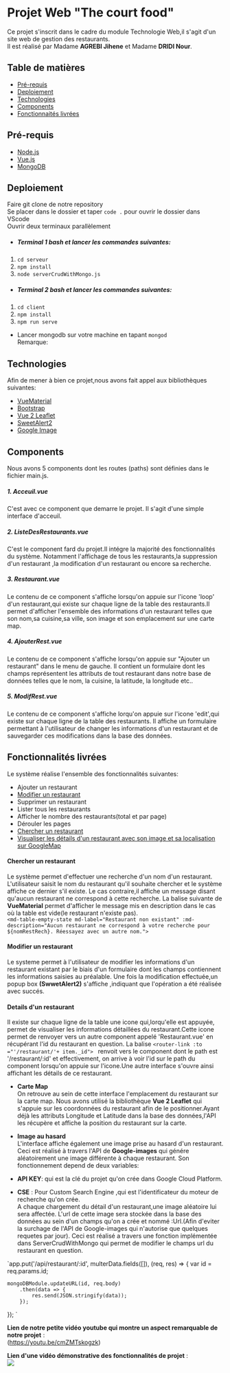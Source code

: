 # Projet Web "The court food"

Ce projet s'inscrit dans le cadre du module Technologie Web,il s'agit d'un site web de gestion des restaurants.  
Il est réalisé par Madame **AGREBI Jihene** et Madame **DRIDI Nour**.
## Table de matières
* [Pré-requis](#Pré-requis)
* [Deploiement](#Deploiement)
* [Technologies](#Technologies)
* [Components](#Components)
* [Fonctionnaités livrées](#Fonctionnalités-livrées)

## Pré-requis
* [Node.js](https://nodejs.org/en/)
* [Vue.js](https://vuejs.org/v2/guide/installation.html)
* [MongoDB](https://docs.mongodb.com/manual/installation/)


## Deploiement
 Faire git clone de notre repository  
 Se placer dans le dossier et taper `code .` pour ouvrir le dossier dans VScode  
 Ouvrir deux terminaux parallèlement
* ##### Terminal 1 bash et lancer les commandes suivantes:
 1.  `cd serveur`
 2.  `npm install`
 3. `node serverCrudWithMongo.js`
* ##### Terminal 2 bash et lancer les commandes suivantes:
 1.  `cd client`
 2.  `npm install`
 3.   `npm run serve`
* Lancer mongodb sur votre machine en tapant `mongod `  
Remarque: 

## Technologies
Afin de mener à bien ce projet,nous avons fait appel aux bibliothèques suivantes:
* [VueMaterial](https://www.creative-tim.com/vuematerial/)
* [Bootstrap](https://bootstrap-vue.org/docs)
* [Vue 2 Leaflet](https://vue2-leaflet.netlify.app/)
* [SweetAlert2](https://sweetalert2.github.io/)
* [Google Image](https://www.npmjs.com/package/google-images)



## Components
Nous avons 5 components dont les routes (paths) sont définies dans le fichier main.js.

##### 1. Acceuil.vue
C'est avec ce component que demarre le projet. Il s'agit d'une simple interface d'acceuil.
##### 2. ListeDesRestaurants.vue
C'est le component fard du projet.Il intégre la majorité des fonctionnalités du système. 
Notamment l'affichage de tous les restaurants,la suppression d'un restaurant ,la modification d'un restaurant ou encore sa recherche.
##### 3. Restaurant.vue
Le contenu de ce component s'affiche lorsqu'on appuie sur l'icone 'loop' d'un restaurant,qui existe sur chaque ligne de la table des restaurants.Il permet d'afficher l'ensemble des informations d'un restaurant telles que son nom,sa cuisine,sa ville, son image et son emplacement sur une carte map.
##### 4. AjouterRest.vue
Le contenu de ce component s'affiche lorsqu'on appuie sur "Ajouter un restaurant" dans le menu de  gauche. Il contient un formulaire dont les champs représentent les attributs de tout restaurant dans notre base de données telles que le nom, la cuisine, la latitude, la longitude etc..
##### 5. ModifRest.vue
Le contenu de ce component s'affiche lorqu'on appuie sur l'icone 'edit',qui existe sur chaque ligne de la table des restaurants. Il affiche un formulaire permettant à l'utilisateur de changer les informations d'un restaurant et de sauvegarder ces modifications dans la base des données.


## Fonctionnalités livrées
 Le système réalise l'ensemble des fonctionnalités suivantes:
* Ajouter un restaurant
* [Modifier un restaurant](#Modifier-un-restaurant)
* Supprimer un restaurant
* Lister tous les restaurants
* Afficher le nombre des restaurants(total et par page)
* Dérouler les pages
* [Chercher un restaurant](#Chercher-un-restaurant)
* [Visualiser les détails d'un restaurant avec son image et sa localisation sur GoogleMap](#Details-d'un-restaurant)
 
#### Chercher un restaurant
Le système permet d'effectuer une recherche d'un nom d'un restaurant. L'utilisateur saisit le nom du restaurant qu'il souhaite chercher et le système affiche ce dernier s'il existe. Le cas contraire,il affiche un message disant qu'aucun restaurant ne correspond à cette recherche. 
 La balise suivante de **VueMaterial** permet d'afficher le message mis en description dans le cas où la table est vide(le restaurant n'existe pas).  
 `<md-table-empty-state
        md-label="Restaurant non existant"
        :md-description="Aucun restaurant ne correspond à votre recherche pour ${nomRestRech}. Réessayez avec un autre nom."> `

#### Modifier un restaurant
Le systeme permet à l'utilisateur de modifier les informations d'un restaurant existant par le biais d'un formulaire dont les champs contiennent les informations saisies au préalable. Une fois la modification effectuée,un popup box **(SwwetAlert2)** s'affiche ,indiquant que l'opération a été réalisée avec succés.

#### Details d'un restaurant
Il existe sur chaque ligne de la table une icone qui,lorqu'elle est appuyée, permet de visualiser les informations détaillées du restaurant.Cette icone permet de renvoyer vers un autre component appelé 'Restaurant.vue' en récupérant l'id du restaurant en question. La balise `<router-link :to ="'/restaurant/'+ item._id"> ` renvoit vers le component dont le path est '/restaurant/:id' et effectivement, on arrive à voir l'id sur le path du component lorsqu'on appuie sur l'icone.Une autre interface s'ouvre ainsi affichant les détails de ce restaurant.
* **Carte Map**   
  On retrouve au sein de cette interface l'emplacement du restaurant sur la carte map. Nous avons utilisé la bibliothèque **Vue 2 Leaflet** qui s'appuie sur les coordonnées du restaurant afin de le positionner.Ayant déjà les attributs Longitude et Latitude dans la base des données,l'API les récupère et affiche la position du restaurant sur la carte.

 * **Image au hasard**  
 L'interface affiche également une image prise au hasard d'un restaurant. Ceci est réalisé à travers l'API de **Google-images** qui génére aléatoirement une image différente à chaque restaurant. Son fonctionnement depend de deux variables: 
 * **API KEY**: qui est la clé du projet qu'on crée dans Google Cloud Platform.    
 * **CSE** : Pour Custom Search Engine ,qui est l'identificateur du moteur de recherche qu'on crée.  
 A chaque chargement du détail d'un restaurant,une image aléatoire lui sera affectée. L'url de cette image sera stockée dans la base des données au sein d'un champs qu'on a crée et nommé :Url.(Afin d'eviter la surchage de l'API de Google-images qui n'autorise que quelques requetes par jour). Ceci est réalisé a travers une fonction implémentée dans ServerCrudWithMongo qui permet de modifier le champs url du restaurant en question.

`app.put('/api/restaurant/:id', multerData.fields([]), (req, res) => {
    var id = req.params.id;

    mongoDBModule.updateURL(id, req.body)
        .then(data => {
            res.send(JSON.stringify(data));
        });
});
` 
 
 
 **Lien de notre petite vidéo youtube qui montre un aspect remarquable de notre projet** :  
 (https://youtu.be/cmZMTskogzk)
  


**Lien d'une vidéo démonstrative des fonctionnalités de projet** :  
 <img src="https://youtu.be/ajPPclwajE0"/>

